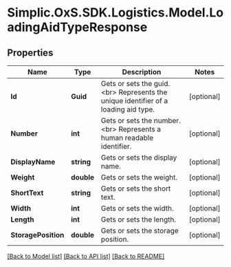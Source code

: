 # Simplic.OxS.SDK.Logistics.Model.LoadingAidTypeResponse

## Properties

Name | Type | Description | Notes
------------ | ------------- | ------------- | -------------
**Id** | **Guid** | Gets or sets the guid.  &lt;br&gt;  Represents the unique identifier of a loading aid type.   | [optional] 
**Number** | **int** | Gets or sets the number.  &lt;br&gt;  Represents a human readable identifier.   | [optional] 
**DisplayName** | **string** | Gets or sets the display name. | [optional] 
**Weight** | **double** | Gets or sets the weight. | [optional] 
**ShortText** | **string** | Gets or sets the short text. | [optional] 
**Width** | **int** | Gets or sets the width. | [optional] 
**Length** | **int** | Gets or sets the length. | [optional] 
**StoragePosition** | **double** | Gets or sets the storage position. | [optional] 

[[Back to Model list]](../README.md#documentation-for-models) [[Back to API list]](../README.md#documentation-for-api-endpoints) [[Back to README]](../README.md)

